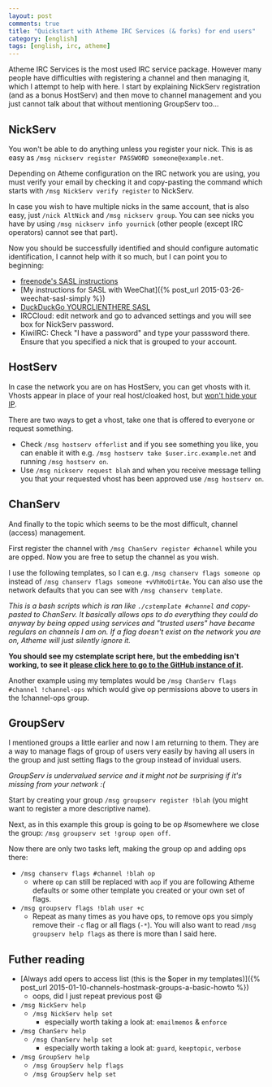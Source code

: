 ```yaml
---
layout: post
comments: true
title: "Quickstart with Atheme IRC Services (& forks) for end users"
category: [english]
tags: [english, irc, atheme]
---
```


Atheme IRC Services is the most used IRC service package. However many
 people have difficulties with registering a channel and then managing
 it, which I attempt to help with here. I start by explaining NickServ
 registration (and as a bonus HostServ) and then move to channel
 management and you just cannot talk about that without mentioning
 GroupServ too...

## NickServ

You won't be able to do anything unless you register your nick. This is
as easy as `/msg nickserv register PASSWORD someone@example.net`.

Depending on Atheme configuration on the IRC network you are using, you
must verify your email by checking it and copy-pasting the command which
starts with `/msg NickServ verify register` to NickServ.

In case you wish to have multiple nicks in the same account, that is also
easy, just `/nick AltNick` and `/msg nickserv group`. You can see nicks
you have by using `/msg nickserv info yournick` (other people (except IRC
operators) cannot see that part).

Now you should be successfully identified and should configure automatic
identification, I cannot help with it so much, but I can point you to
beginning:

* [freenode's SASL instructions](https://freenode.net/sasl)
* [My instructions for SASL with WeeChat]({% post_url 2015-03-26-weechat-sasl-simply %})
* [DuckDuckGo YOURCLIENTHERE SASL](https://duckduckgo.com/?q=YOURCLIENTHERE%20SASL)
* IRCCloud: edit network and go to advanced settings and you will see box
  for NickServ password.
* KiwiIRC: Check "I have a password" and type your passsword there. Ensure
  that you specified a nick that is grouped to your account.

## HostServ

In case the network you are on has HostServ, you can get vhosts with it.
Vhosts appear in place of your real host/cloaked host, but
[won't hide your IP](https://gist.github.com/maxteufel/1e2cf7ada079c271bd3c).

There are two ways to get a vhost, take one that is offered to everyone or
request something.

* Check `/msg hostserv offerlist` and if you see something you like, you
  can enable it with e.g. `/msg hostserv take $user.irc.example.net` and
  running `/msg hostserv on`.
* Use `/msg nickserv request blah` and when you receive message telling you
  that your requested vhost has been approved use `/msg hostserv on`.

## ChanServ

And finally to the topic which seems to be the most difficult, channel
(access) management.

First register the channel with `/msg ChanServ register #channel` while
you are opped. Now you are free to setup the channel as you wish.

I use the following templates, so I can e.g.
`/msg chanserv flags someone op` instead of
`/msg chanserv flags someone +vVhHoOirtAe`. You can also use the network
defaults that you can see with `/msg chanserv template`.

*This is a bash scripts which is ran like `./cstemplate #channel` and
copy-pasted to ChanServ. It basically allows ops to do everything they
could do anyway by being opped using services and "trusted users" have
became regulars on channels I am on. If a flag doesn't exist on the network
you are on, Atheme will just silently ignore it.*

**You should see my cstemplate script here, but the embedding isn't
working, to see it [please click here to go to the GitHub instance of it](https://github.com/Mikaela/gist/blob/master/irc/atheme/cstemplate).**

Another example using my templates would be `/msg ChanServ flags #channel !channel-ops` which would give op permissions above to users in the
!channel-ops group.


## GroupServ

I mentioned groups a little earlier and now I am returning to them. They
are a way to manage flags of group of users very easily by having
all users in the group and just setting flags to the group instead of
invidual users.

*GroupServ is undervalued service and it might not be surprising if it's
missing from your network :(*

Start by creating your group `/msg groupserv register !blah` (you might
want to register a more descriptive name).

Next, as in this example this group is going to be op #somewhere we close
the group: `/msg groupserv set !group open off`.

Now there are only two tasks left, making the group op and adding ops
there:

* `/msg chanserv flags #channel !blah op`
    * where `op` can still be replaced with `aop` if you are following
      Atheme defaults or some other template you created or your own
      set of flags.
* `/msg groupserv flags !blah user +c`
    * Repeat as many times as you have ops, to remove ops you simply remove
      their `-c` flag or all flags (`-*`). You will also want to read
      `/msg groupserv help flags` as there is more than I said here.

## Futher reading

* [Always add opers to access list (this is the $oper in my templates)]({% post_url 2015-01-10-channels-hostmask-groups-a-basic-howto %})
    * oops, did I just repeat previous post :smile:
* `/msg NickServ help`
    * `/msg NickServ help set`
        * especially worth taking a look at: `emailmemos` & `enforce`
* `/msg ChanServ help`
    * `/msg ChanServ help set`
        * especially worth taking a look at: `guard`, `keeptopic`,
          `verbose`
* `/msg GroupServ help`
    * `/msg GroupServ help flags`
    * `/msg GroupServ help set`
